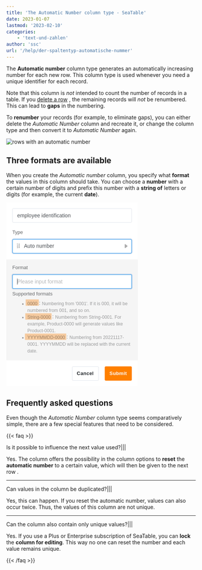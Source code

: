 ```yaml
---
title: 'The Automatic Number column type - SeaTable'
date: 2023-01-07
lastmod: '2023-02-10'
categories:
    - 'text-und-zahlen'
author: 'ssc'
url: '/help/der-spaltentyp-automatische-nummer'
---
```


The **Automatic number** column type generates an automatically increasing number for each new row. This column type is used whenever you need a unique identifier for each record.

Note that this column is _not_ intended to count the number of records in a table. If you [delete a row](https://seatable.io/en/docs/arbeiten-mit-zeilen/das-loeschen-von-zeilen/) , the remaining records will _not_ be renumbered. This can lead to **gaps** in the numbering.

To **renumber** your records (for example, to eliminate gaps), you can either delete the _Automatic Number_ column and recreate it, or change the column type and then convert it to _Automatic Number_ again.

![rows with an automatic number](https://seatable.io/wp-content/uploads/2023/01/auto-number.gif)

## Three formats are available

When you create the _Automatic number_ column, you specify what **format** the values in this column should take. You can choose a **number** with a certain number of digits and prefix this number with a **string of** letters or digits (for example, the current **date**).

![SeaTable Formal Options for the Automatic Number Column](images/Formatmoeglichkeiten-spalten.png)

## Frequently asked questions

Even though the _Automatic Number_ column type seems comparatively simple, there are a few special features that need to be considered.

{{< faq >}}

Is it possible to influence the next value used?|||

Yes. The column offers the possibility in the column options to **reset** the **automatic number** to a certain value, which will then be given to the next row .

---

Can values in the column be duplicated?|||

Yes, this can happen. If you reset the automatic number, values can also occur twice. Thus, the values of this column are not unique.

---

Can the column also contain only unique values?|||

Yes. If you use a Plus or Enterprise subscription of SeaTable, you can **lock** the **column for editing**. This way no one can reset the number and each value remains unique.

{{< /faq >}}
